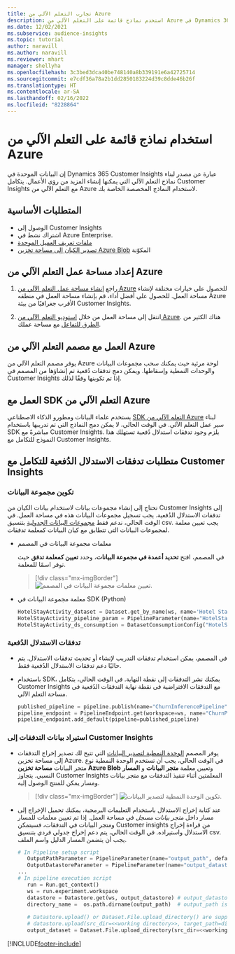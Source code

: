 ```yaml
---
title: تجارب التعلم الآلي من Azure
description: استخدم نماذج قائمة على التعلم الآلي من Azure في Dynamics 365 Customer Insights.
ms.date: 12/02/2021
ms.subservice: audience-insights
ms.topic: tutorial
author: naravill
ms.author: naravill
ms.reviewer: mhart
manager: shellyha
ms.openlocfilehash: 3c3bed3dca40be748140a8b339191e6a42725714
ms.sourcegitcommit: e7cdf36a78a2b1dd2850183224d39c8dde46b26f
ms.translationtype: HT
ms.contentlocale: ar-SA
ms.lasthandoff: 02/16/2022
ms.locfileid: "8228864"
---
```

# <a name="use-azure-machine-learning-based-models"></a>استخدام نماذج قائمة على التعلم الآلي من Azure

إن البيانات الموحدة في Dynamics 365 Customer Insights عبارة عن مصدر لبناء نماذج التعلم الآلي التي يمكنها إنشاء المزيد من رؤى الأعمال. يتكامل Customer Insights مع التعلم الآلي من Azure لاستخدام النماذج المخصصة الخاصة بك.

## <a name="prerequisites"></a>المتطلبات الأساسية

- الوصول إلى Customer Insights
- اشتراك نشط في Azure Enterprise.
- [ملفات تعريف العميل الموحدة](data-unification.md)
- [تصدير الكيان إلى مساحة تخزين Azure Blob](export-azure-blob-storage.md) المكوّنة

## <a name="set-up-azure-machine-learning-workspace"></a>إعداد مساحة عمل التعلم الآلي من Azure‬

1. راجع [إنشاء مساحة عمل التعلم الآلي من Azure](/azure/machine-learning/concept-workspace#-create-a-workspace) للحصول على خيارات مختلفة لإنشاء مساحة العمل. للحصول على أفضل أداء، قم بإنشاء مساحة العمل في منطقه Azure الأقرب جغرافيًا من بيئة Customer Insights.

1. انتقل إلى مساحة العمل من خلال [استوديو التعلم الآلي من Azure](https://ml.azure.com/). هناك الكثير من [الطرق للتفاعل](/azure/machine-learning/concept-workspace#tools-for-workspace-interaction) مع مساحة عملك.

## <a name="work-with-azure-machine-learning-designer"></a>العمل مع مصمم التعلم الآلي من Azure

يوفر مصمم التعلم الآلي من Azure لوحة مرئية حيث يمكنك سحب مجموعات البيانات والوحدات النمطية وإسقاطها. ويمكن دمج تدفقات دُفعية تم إنشاؤها من المصمم في Customer Insights إذا تم تكوينها وفقًا لذلك. 
   
## <a name="working-with-azure-machine-learning-sdk"></a>العمل مع SDK التعلم الآلي من Azure

يستخدم علماء البيانات ومطورو الذكاء الاصطناعي [SDK‏‎ التعلم الآلي من Azure](/python/api/overview/azure/ml/?preserve-view=true&view=azure-ml-py) لبناء سير عمل التعلم الآلي. في الوقت الحالي، لا يمكن دمج النماذج التي تم تدريبها باستخدام SDK مباشرةً مع Customer Insights. يلزم وجود تدفقات استدلال دُفعية تستهلك هذا النموذج للتكامل مع Customer Insights.

## <a name="batch-pipeline-requirements-to-integrate-with-customer-insights"></a>متطلبات تدفقات الاستدلال الدُفعية للتكامل مع Customer Insights

### <a name="dataset-configuration"></a>تكوين مجموعة البيانات

تحتاج إلى إنشاء مجموعات بيانات لاستخدام بيانات الكيان من Customer Insights إلى تدفقات الاستدلال الدُفعية. يجب تسجيل مجموعات البيانات هذه في مساحة العمل. في الوقت الحالي، ندعم فقط [مجموعات البيانات الجدولية](/azure/machine-learning/how-to-create-register-datasets#tabulardataset) بتنسيق csv. يجب تعيين معلمة لمجموعات البيانات التي تتطابق مع كيان البيانات كمعلمة تدفقات.
   
* معلمات مجموعة البيانات في المصمم
   
     في المصمم، افتح **تحديد أعمدة في مجموعة البيانات**، وحدد **تعيين كمعلمة تدفق** حيث توفر اسمًا للمعلمة.

     > [!div class="mx-imgBorder"]
     > ![تعيين معلمات مجموعة البيانات في المصمم.](media/intelligence-designer-dataset-parameters.png "تعيين معلمات مجموعة البيانات في المصمم")
   
* معلمة مجموعة البيانات في SDK‏ (Python)
   
   ```python
   HotelStayActivity_dataset = Dataset.get_by_name(ws, name='Hotel Stay Activity Data')
   HotelStayActivity_pipeline_param = PipelineParameter(name="HotelStayActivity_pipeline_param", default_value=HotelStayActivity_dataset)
   HotelStayActivity_ds_consumption = DatasetConsumptionConfig("HotelStayActivity_dataset", HotelStayActivity_pipeline_param)
   ```

### <a name="batch-inference-pipeline"></a>تدفقات الاستدلال الدُفعية
  
* في المصمم، يمكن استخدام تدفقات التدريب لإنشاء أو تحديث تدفقات الاستدلال. يتم حاليًا دعم تدفقات الاستدلال الدُفعية فقط.

* باستخدام SDK، يمكنك نشر التدفقات إلى نقطة النهاية. في الوقت الحالي، يتكامل Customer Insights مع التدفقات الافتراضية في نقطة نهاية التدفقات الدُفعية في مساحة التعلم الآلي.
   
   ```python
   published_pipeline = pipeline.publish(name="ChurnInferencePipeline", description="Published Churn Inference pipeline")
   pipeline_endpoint = PipelineEndpoint.get(workspace=ws, name="ChurnPipelineEndpoint") 
   pipeline_endpoint.add_default(pipeline=published_pipeline)
   ```

### <a name="import-pipeline-data-into-customer-insights"></a>استيراد بيانات التدفقات إلى Customer Insights

* يوفر المصمم [الوحدة النمطية لتصدير البيانات](/azure/machine-learning/algorithm-module-reference/export-data) التي تتيح لك تصدير إخراج التدفقات إلى مساحة تخزين Azure. في الوقت الحالي، يجب أن تستخدم الوحدة النمطية نوع متجر البيانات **مساحة تخزين Azure Blob** وتعيين معلمة **متجر البيانات** و **المسار** النسبي. يتجاوز Customer Insights المعلمتين أثناء تنفيذ التدفقات مع متجر بيانات ومسار يمكن للمنتج الوصول إليه.
   > [!div class="mx-imgBorder"]
   > ![تكوين الوحدة النمطية لتصدير البيانات.](media/intelligence-designer-importdata.png "تكوين الوحدة النمطية لتصدير البيانات")
   
* عند كتابة إخراج الاستدلال باستخدام التعليمات البرمجية، يمكنك تحميل الإخراج إلى مسار داخل *متجر بيانات مسجل* في مساحة العمل. إذا تم تعيين معلمات للمسار ومتجر البيانات في التدفقات، فسيتمكن Customer insights من قراءة إخراج الاستدلال واستيراده. في الوقت الحالي، يتم دعم إخراج جدولي فردي بتنسيق csv. يجب أن يتضمن المسار الدليل واسم الملف.

   ```python
   # In Pipeline setup script
      OutputPathParameter = PipelineParameter(name="output_path", default_value="HotelChurnOutput/HotelChurnOutput.csv")
      OutputDatastoreParameter = PipelineParameter(name="output_datastore", default_value="workspaceblobstore")
   ...
   # In pipeline execution script
      run = Run.get_context()
      ws = run.experiment.workspace
      datastore = Datastore.get(ws, output_datastore) # output_datastore is parameterized
      directory_name =  os.path.dirname(output_path)  # output_path is parameterized.
      
      # Datastore.upload() or Dataset.File.upload_directory() are supported methods to uplaod the data
      # datastore.upload(src_dir=<<working directory>>, target_path=directory_name, overwrite=False, show_progress=True)
      output_dataset = Dataset.File.upload_directory(src_dir=<<working directory>>, target = (datastore, directory_name)) # Remove trailing "/" from directory_name
   ```


[!INCLUDE[footer-include](../includes/footer-banner.md)]